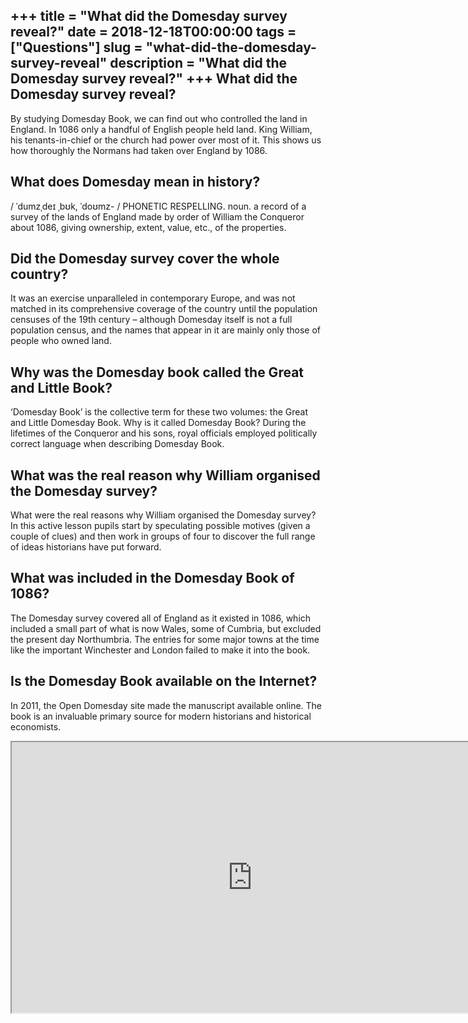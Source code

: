 +++
title = "What did the Domesday survey reveal?"
date = 2018-12-18T00:00:00
tags = ["Questions"]
slug = "what-did-the-domesday-survey-reveal"
description = "What did the Domesday survey reveal?"
+++
What did the Domesday survey reveal?
------------------------------------

By studying Domesday Book, we can find out who controlled the land in England. In 1086 only a handful of English people held land. King William, his tenants-in-chief or the church had power over most of it. This shows us how thoroughly the Normans had taken over England by 1086.

What does Domesday mean in history?
-----------------------------------

/ ˈdumzˌdeɪ ˌbʊk, ˈdoʊmz- / PHONETIC RESPELLING. noun. a record of a survey of the lands of England made by order of William the Conqueror about 1086, giving ownership, extent, value, etc., of the properties.

Did the Domesday survey cover the whole country?
------------------------------------------------

It was an exercise unparalleled in contemporary Europe, and was not matched in its comprehensive coverage of the country until the population censuses of the 19th century – although Domesday itself is not a full population census, and the names that appear in it are mainly only those of people who owned land.

Why was the Domesday book called the Great and Little Book?
-----------------------------------------------------------

‘Domesday Book’ is the collective term for these two volumes: the Great and Little Domesday Book. Why is it called Domesday Book? During the lifetimes of the Conqueror and his sons, royal officials employed politically correct language when describing Domesday Book.

What was the real reason why William organised the Domesday survey?
-------------------------------------------------------------------

What were the real reasons why William organised the Domesday survey? In this active lesson pupils start by speculating possible motives (given a couple of clues) and then work in groups of four to discover the full range of ideas historians have put forward.

What was included in the Domesday Book of 1086?
-----------------------------------------------

The Domesday survey covered all of England as it existed in 1086, which included a small part of what is now Wales, some of Cumbria, but excluded the present day Northumbria. The entries for some major towns at the time like the important Winchester and London failed to make it into the book.

Is the Domesday Book available on the Internet?
-----------------------------------------------

In 2011, the Open Domesday site made the manuscript available online. The book is an invaluable primary source for modern historians and historical economists.

<iframe allow="accelerometer; autoplay; clipboard-write; encrypted-media; gyroscope; picture-in-picture" allowfullscreen="" class="__youtube_prefs__  epyt-is-override  no-lazyload" data-no-lazy="1" data-origheight="433" data-origwidth="770" data-skipgform_ajax_framebjll="" height="433" id="_ytid_32317" loading="lazy" src="https://www.youtube.com/embed/hyx1J6KtoAw?enablejsapi=1&autoplay=0&cc_load_policy=0&cc_lang_pref=&iv_load_policy=1&loop=0&modestbranding=0&rel=1&fs=1&playsinline=0&autohide=2&theme=dark&color=red&controls=1&" title="YouTube player" width="770"></iframe>